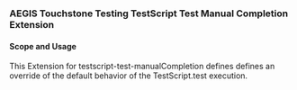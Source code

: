 ### AEGIS Touchstone Testing TestScript Test Manual Completion Extension


#### Scope and Usage

This Extension for testscript-test-manualCompletion defines defines an override of the default behavior of the TestScript.test execution.
